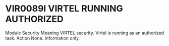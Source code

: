 # VIR0089I VIRTEL RUNNING AUTHORIZED
Module
    Security
Meaning
    VIRTEL security. Virtel is running as an authorized task.
Action
    None. Information only.
